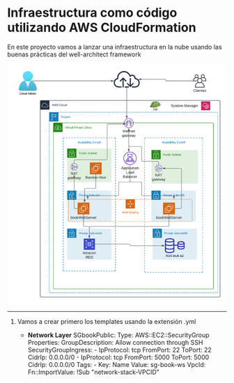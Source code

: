 # Infraestructura como código utilizando AWS CloudFormation

En este proyecto vamos a lanzar una infraestructura en la nube usando las buenas prácticas del well-architect framework

![arquitectura](img/arquitecturaHA-HS.png)

<hr>

1. Vamos a crear primero los templates usando la extensión .yml

    - **Network Layer**
                SGbookPublic:
                Type: AWS::EC2::SecurityGroup
                Properties:
                  GroupDescription: Allow connection through SSH
                  SecurityGroupIngress:
                    - IpProtocol: tcp
                      FromPort: 22
                      ToPort: 22
                      CidrIp: 0.0.0.0/0
                    - IpProtocol: tcp
                      FromPort: 5000
                      ToPort: 5000
                      CidrIp: 0.0.0.0/0
                  Tags:
                    - Key: Name
                      Value: sg-book-ws
                  VpcId:
                    Fn::ImportValue:
                      !Sub "network-stack-VPCID"
